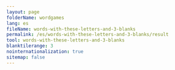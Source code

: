 ```yaml
---
layout: page
folderName: wordgames
lang: es
fileName: words-with-these-letters-and-3-blanks
permalink: /es/words-with-these-letters-and-3-blanks/result
tool: words-with-these-letters-and-3-blanks
blanktilerange: 3
nointernationalization: true
sitemap: false
---
```

